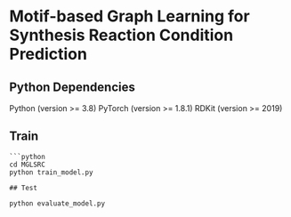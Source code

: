 # Motif-based Graph Learning for Synthesis Reaction Condition Prediction

## Python Dependencies
Python (version >= 3.8)
PyTorch (version >= 1.8.1)
RDKit (version >= 2019)

## Train
```
```python
cd MGLSRC
python train_model.py

## Test
```
```python
python evaluate_model.py
